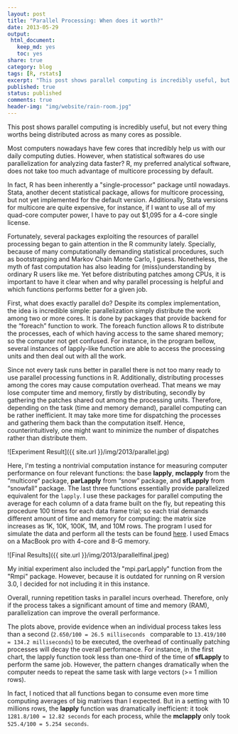 ```yaml
---
layout: post
title: "Parallel Processing: When does it worth?"
date: 2013-05-29
output:
 html_document: 
   keep_md: yes
   toc: yes
share: true
category: blog
tags: [R, rstats]
excerpt: "This post shows parallel computing is incredibly useful, but not every thing worths being distributed across as many cores as possible."
published: true
status: published
comments: true
header-img: "img/website/rain-room.jpg"
---
```


This post shows parallel computing is incredibly useful, but not every thing worths being distributed across as many cores as possible.

Most computers nowadays have few cores that incredibly help us with our daily computing duties. However, when statistical softwares do use parallelization for analyzing data faster? R, my preferred analytical software, does not take too much advantage of multicore processing by default. 

In fact, R has been inherently a "single-processor" package until nowadays. Stata, another decent statistical package, allows for multicore processing, but not yet implemented for the default version. Additionally, Stata versions for multicore are quite expensive, for instance, if I want to use all of my quad-core computer power, I have to pay out $1,095 for a 4-core single license.

Fortunately, several packages exploiting the resources of parallel processing began to gain attention in the R community lately. Specially, because of many computationally demanding statistical procedures, such as bootstrapping and Markov Chain Monte Carlo, I guess. Nonetheless, the myth of fast computation has also leading for (miss)understanding by ordinary R users like me. Yet before distributing patches among CPUs, it is important to have it clear when and why parallel processing is helpful and which functions performs better for a given job.

First, what does exactly parallel do? Despite its complex implementation, the idea is incredible simple: parallelization simply distribute the work among two or more cores. It is done by packages that provide backend for the “foreach” function to work. The foreach function allows R to distribute the processes, each of which having access to the same shared memory; so the computer not get confused. For instance, in the program bellow, several instances of lapply-like function are able to access the processing units and then deal out with all the work.

Since not every task runs better in parallel there is not too many ready to use parallel processing functions in R. Additionally, distributing processes among the cores may cause computation overhead. That means we may lose computer time and memory, firstly by distributing, secondly by gathering the patches shared out among the processing units. Therefore, depending on the task (time and memory demand), parallel computing can be rather inefficient. It may take more time for dispatching the processes and gathering them back than the computation itself. Hence, counterintuitively, one might want to minimize the number of dispatches rather than distribute them.

![Experiment Result]({{ site.url }}/img/2013/parallel.jpg)

Here, I'm testing a nontrivial computation instance for measuring computer performance on four relevant functions: the base **lapply**, **mclapply** from the “multicore“ package, **parLapply** from “snow” package, and **sfLapply** from “snowfall“ package. The last three functions essentially provide parallelized equivalent for the `lapply`. I use these packages for parallel computing the average for each column of a data frame built on the fly, but repeating this procedure 100 times for each data frame trial; so each trial demands different amount of time and memory for computing: the matrix size increases as 1K, 10K, 100K, 1M, and 10M rows. The program I used for simulate the data and perform all the tests can be found [here](https://gist.github.com/danielmarcelino/5668701). I used Emacs on a MacBook pro with 4-core and 8-G memory.

![Final Results]({{ site.url }}/img/2013/parallelfinal.jpeg)

My initial experiment also included the "mpi.parLapply" function from the "Rmpi" package. However, because it is outdated for running on R version 3.0, I decided for not including it in this instance.

Overall, running repetition tasks in parallel incurs overhead. Therefore, only if the process takes a significant amount of time and memory (RAM), parallelization can improve the overall performance. 

The plots above, provide evidence when an individual process takes less than a second (`2.650/100 = 26.5 milliseconds ` comparable to `13.419/100 = 134.2 milliseconds`) to be executed, the overhead of continually patching processes will decay the overall performance. For instance, in the first chart, the lapply function took less than one-third of the time of **sfLapply** to perform the same job. However, the pattern changes dramatically when the computer needs to repeat the same task with large vectors (>= 1 million rows). 

In fact, I noticed that all functions began to consume even more time computing  averages of big matrixes than I expected. But in a setting with 10 millions rows, the **lapply** function was dramatically inefficient: it took `1281.8/100 = 12.82 seconds` for each process, while the **mclapply** only took `525.4/100 = 5.254 seconds`.


